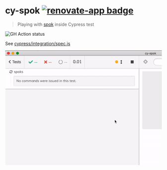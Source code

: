 # cy-spok [![renovate-app badge][renovate-badge]][renovate-app]

> Playing with [spok](https://github.com/thlorenz/spok) inside Cypress test

![GH Action status](https://github.com/bahmutov/cy-spok/workflows/main/badge.svg?branch=master)

See [cypress/integration/spec.js](cypress/integration/spec.js)

![Spok in action](img/cy-spok.gif)

[renovate-badge]: https://img.shields.io/badge/renovate-app-blue.svg
[renovate-app]: https://renovateapp.com/
